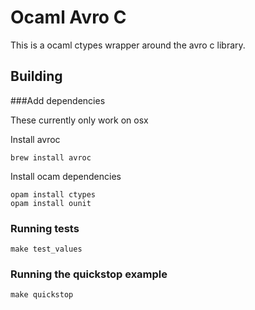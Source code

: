Ocaml Avro C
============

This is a ocaml ctypes wrapper around the avro c library.



Building
--------

###Add dependencies

These currently only work on osx

Install avroc
  
    brew install avroc

Install ocam dependencies

    opam install ctypes
    opam install ounit


### Running tests

    make test_values

### Running the quickstop example

    
    make quickstop

